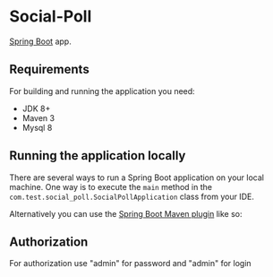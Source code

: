 # Social-Poll

 [Spring Boot](http://projects.spring.io/spring-boot/) app.

## Requirements

For building and running the application you need:

- JDK 8+ 
- Maven 3
- Mysql 8

## Running the application locally

There are several ways to run a Spring Boot application on your local machine. One way is to execute the `main` method in the `com.test.social_poll.SocialPollApplication` class from your IDE.

Alternatively you can use the [Spring Boot Maven plugin](https://docs.spring.io/spring-boot/docs/current/reference/html/build-tool-plugins-maven-plugin.html) like so:

## Authorization
For authorization use "admin" for password and "admin" for login


